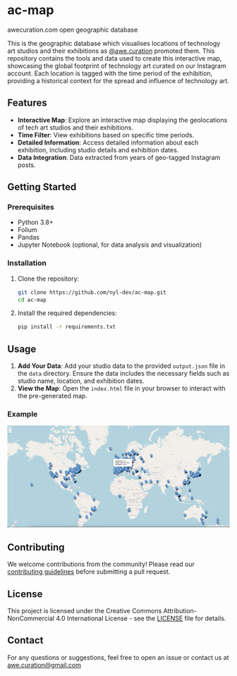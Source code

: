 # ac-map
awecuration.com open geographic database

This is the geographic database which visualises locations of technology art studios and their exhibitions as [@awe.curation](https://www.instagram.com/awe.curation/) promoted them. This repository contains the tools and data used to create this interactive map, showcasing the global footprint of technology art curated on our Instagram account. Each location is tagged with the time period of the exhibition, providing a historical context for the spread and influence of technology art.

## Features

- **Interactive Map**: Explore an interactive map displaying the geolocations of tech art studios and their exhibitions.
- **Time Filter**: View exhibitions based on specific time periods.
- **Detailed Information**: Access detailed information about each exhibition, including studio details and exhibition dates.
- **Data Integration**: Data extracted from years of geo-tagged Instagram posts.

## Getting Started

### Prerequisites

- Python 3.8+
- Folium
- Pandas
- Jupyter Notebook (optional, for data analysis and visualization)

### Installation

1. Clone the repository:

    ```bash
    git clone https://github.com/nyl-dev/ac-map.git
    cd ac-map

2. Install the required dependencies:

    ```bash
    pip install -r requirements.txt
    ```

## Usage

1. **Add Your Data**: Add your studio data to the provided `output.json` file in the `data` directory. Ensure the data includes the necessary fields such as studio name, location, and exhibition dates.
2. **View the Map**: Open the `index.html` file in your browser to interact with the pre-generated map.

### Example

![Map Preview](images/map_preview.png)

## Contributing

We welcome contributions from the community! Please read our [contributing guidelines](CONTRIBUTING.md) before submitting a pull request.

## License

This project is licensed under the Creative Commons Attribution-NonCommercial 4.0 International License - see the [LICENSE](LICENSE) file for details.

## Contact

For any questions or suggestions, feel free to open an issue or contact us at awe.curation@gmail.com